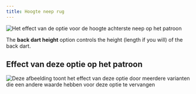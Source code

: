 ```yaml
---
title: Hoogte neep rug
---
```


![Het effect van de optie voor de hoogte achterste neep op het patroon](sample.png)

The **back dart height** option controls the height (length if you will) of the back dart.

## Effect van deze optie op het patroon

![Deze afbeelding toont het effect van deze optie door meerdere varianten die een andere waarde hebben voor deze optie te vervangen](bella_backdartheight_sample.svg "Effect van deze optie op het patroon")
